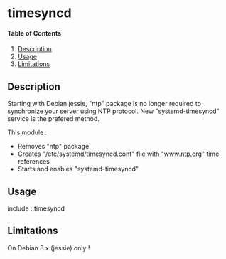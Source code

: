 # timesyncd

#### Table of Contents

1. [Description](#description)
1. [Usage](#usage)
1. [Limitations](#limitations)

## Description

Starting with Debian jessie, "ntp" package is no longer required to synchronize your server using NTP protocol.
New "systemd-timesyncd" service is the prefered method.

This module :
* Removes "ntp" package
* Creates "/etc/systemd/timesyncd.conf" file with "www.ntp.org" time references
* Starts and enables "systemd-timesyncd"

## Usage

include ::timesyncd

## Limitations

On Debian 8.x (jessie) only !

